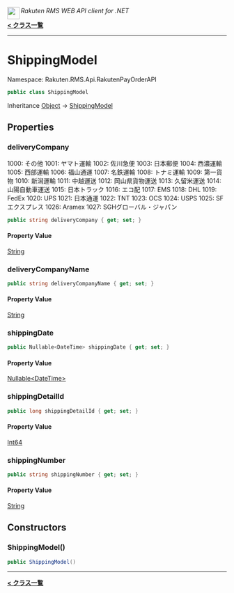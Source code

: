 <img align="left" style="height: 2em;" src="https://webservice.rakuten.co.jp/favicon.ico"><em>Rakuten RMS WEB API client for .NET</em>

[**< クラス一覧**](./)
- - -

# ShippingModel

Namespace: Rakuten.RMS.Api.RakutenPayOrderAPI

```csharp
public class ShippingModel
```

Inheritance [Object](https://docs.microsoft.com/en-us/dotnet/api/system.object) → [ShippingModel](./rakuten.rms.api.rakutenpayorderapi.shippingmodel)

## Properties

### <a id="properties-deliverycompany"/>**deliveryCompany**

1000: その他
 1001: ヤマト運輸
 1002: 佐川急便
 1003: 日本郵便
 1004: 西濃運輸
 1005: 西部運輸
 1006: 福山通運
 1007: 名鉄運輸
 1008: トナミ運輸
 1009: 第一貨物
 1010: 新潟運輸
 1011: 中越運送
 1012: 岡山県貨物運送
 1013: 久留米運送
 1014: 山陽自動車運送
 1015: 日本トラック
 1016: エコ配
 1017: EMS
 1018: DHL
 1019: FedEx
 1020: UPS
 1021: 日本通運
 1022: TNT
 1023: OCS
 1024: USPS
 1025: SFエクスプレス
 1026: Aramex
 1027: SGHグローバル・ジャパン

```csharp
public string deliveryCompany { get; set; }
```

#### Property Value

[String](https://docs.microsoft.com/en-us/dotnet/api/system.string)<br>

### <a id="properties-deliverycompanyname"/>**deliveryCompanyName**

```csharp
public string deliveryCompanyName { get; set; }
```

#### Property Value

[String](https://docs.microsoft.com/en-us/dotnet/api/system.string)<br>

### <a id="properties-shippingdate"/>**shippingDate**

```csharp
public Nullable<DateTime> shippingDate { get; set; }
```

#### Property Value

[Nullable&lt;DateTime&gt;](https://docs.microsoft.com/en-us/dotnet/api/system.nullable-1)<br>

### <a id="properties-shippingdetailid"/>**shippingDetailId**

```csharp
public long shippingDetailId { get; set; }
```

#### Property Value

[Int64](https://docs.microsoft.com/en-us/dotnet/api/system.int64)<br>

### <a id="properties-shippingnumber"/>**shippingNumber**

```csharp
public string shippingNumber { get; set; }
```

#### Property Value

[String](https://docs.microsoft.com/en-us/dotnet/api/system.string)<br>

## Constructors

### <a id="constructors-.ctor"/>**ShippingModel()**

```csharp
public ShippingModel()
```


- - -
[**< クラス一覧**](./)
